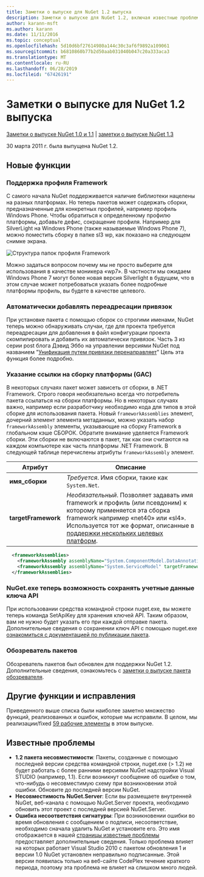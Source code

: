 ```yaml
---
title: Заметки о выпуске для NuGet 1.2 выпуска
description: Заметки о выпуске для NuGet 1.2, включая известные проблемы, исправления ошибок, добавленные функции и запросы на изменение структуры.
author: karann-msft
ms.author: karann
ms.date: 11/11/2016
ms.topic: conceptual
ms.openlocfilehash: 5d10d6bf27614980a144c30c3af6f9892a109061
ms.sourcegitcommit: b6810860b77b2d50aab031040b047c20a333aca3
ms.translationtype: MT
ms.contentlocale: ru-RU
ms.lasthandoff: 06/28/2019
ms.locfileid: "67426191"
---
```

# <a name="nuget-12-release-notes"></a>Заметки о выпуске для NuGet 1.2 выпуска

[Заметки о выпуске NuGet 1.0 и 1.1](../release-notes/nuget-1.1.md) | [заметки о выпуске NuGet 1.3](../release-notes/nuget-1.3.md)

30 марта 2011 г. была выпущена NuGet 1.2.

## <a name="new-features"></a>Новые функции

### <a name="framework-profile-support"></a>Поддержка профиля Framework

С самого начала NuGet поддерживается наличие библиотеки нацелены на разных платформах. Но теперь пакетов может содержать сборки, предназначенные для конкретных профилей, например профиль Windows Phone. Чтобы обратиться к определенному профилю платформы, добавьте дефис, сокращение профиля. Например для SilverLight на Windows Phone (также называемые Windows Phone 7), можно поместить сборку в папке sl3 wp, как показано на следующем снимке экрана.

![Структура папок профиля Framework](./media/framework-profile-support.png)

Можно задаться вопросом почему мы не просто выберите для использования в качестве моникера «wp7». В частности мы ожидаем Windows Phone 7 могут более новая версия Silverlight в будущем, что в этом случае может потребоваться указать более подробные платформы профиль, вы будете в качестве целевого.

### <a name="automatically-add-binding-redirects"></a>Автоматически добавлять переадресации привязок

При установке пакета с помощью сборок со строгими именами, NuGet теперь можно обнаруживать случаи, где для проекта требуется переадресации для добавления в файл конфигурации проекта скомпилировать и добавить их автоматически привязок. Часть 3 из серии post блога Дэвид Эббо на управлении версиями NuGet под названием "[Унификация путем привязки перенаправляет](http://blog.davidebbo.com/2011/01/nuget-versioning-part-3-unification-via.html)" Цель эта функция более подробно.

<a name="framework-assembly-refs"></a>

### <a name="specifying-framework-assembly-references-gac"></a>Указание ссылки на сборку платформы (GAC)

В некоторых случаях пакет может зависеть от сборки, в .NET Framework. Строго говоря необязательно всегда что потребитель пакета ссылаться на сборки платформы. Но в некоторых случаях важно, например если разработчику необходимо кода для типов в этой сборке для использования пакета. Новый `frameworkAssemblies` элемент, дочерний элемент элемента метаданных, можно указать набор `frameworkAssembly` элементы, указывающие на сборку Framework в глобальном кэше СБОРОК. Обратите внимание уделяется Framework сборки.
Эти сборки не включаются в пакет, так как они считаются на каждом компьютере как часть платформы .NET Framework. В следующей таблице перечислены атрибуты `frameworkAssembly` элемент.


|Атрибут |Описание|
|----------------|-----------|
|**имя_сборки**|*Требуется*. Имя сборки, такие как `System.Net`.|
|**targetFramework**|*Необязательный*. Позволяет задавать имя framework и профиль (или псевдоним) к которому применяется эта сборка framework например «net40» или «sl4». Используется тот же формат, описанные в [поддержки нескольких целевых платформ](../create-packages/supporting-multiple-target-frameworks.md).|

```xml
  <frameworkAssemblies>
    <frameworkAssembly assemblyName="System.ComponentModel.DataAnnotations" targetFramework="net40" />
    <frameworkAssembly assemblyName="System.ServiceModel" targetFramework="net40" />
  </frameworkAssemblies>
```

### <a name="nugetexe-now-is-able-to-store-api-key-credentials"></a>NuGet.exe теперь возможность сохранять учетные данные ключа API

При использовании средства командной строки nuget.exe, вы можете теперь команда SetApiKey для хранения ключей API. Таким образом, вам не нужно будет указать его при каждой отправке пакета. Дополнительные сведения о сохранении ключ API с помощью nuget.exe [ознакомиться с документацией по публикации пакета](../nuget-org/publish-a-package.md).

### <a name="package-explorer"></a>Обозреватель пакетов
Обозреватель пакетов был обновлен для поддержки NuGet 1.2. Дополнительные сведения, ознакомьтесь с [заметки о выпуске пакета обозревателя](http://nuget.codeplex.com/wikipage?title=New%20features%20in%20NuGet%20Package%20Explorer%201.0).

## <a name="other-featuresfixes"></a>Другие функции и исправления

Приведенного выше списка были наиболее заметно множество функций, реализованных и ошибок, которые мы исправили. В целом, мы реализации/fixed [59 рабочие элементы](http://nuget.codeplex.com/workitem/list/advanced?keyword=&status=All&type=All&priority=All&release=NuGet%201.2&assignedTo=All&component=All&sortField=Votes&sortDirection=Descending&page=0) в этом выпуске.

## <a name="known-issues"></a>Известные проблемы

* **1.2 пакета несовместимости**: Пакеты, созданные с помощью последней версии средства командной строки, nuget.exe (> 1.2) не будет работать с более ранними версиями NuGet надстройки Visual STUDIO (например, 1.1). Если возникнут сообщение об ошибке о том, что-нибудь о несовместимую схему при возникновении этой ошибки. Обновите до последней версии NuGet.
* **Несовместимость NuGet.Server**: Если вы размещаете внутренней NuGet, веб-канала с помощью NuGet.Server проекта, необходимо обновить этот проект с последней версией NuGet.Server.
* **Ошибка несоответствия сигнатуры**: При возникновении ошибки во время обновления с сообщением о подписи, несоответствие, необходимо сначала удалить NuGet и установите его. Это имя отображается в нашей [страницы известные проблемы](../release-notes/known-issues.md) предоставляет дополнительные сведения. Только проблема влияет на которых работает Visual Studio 2010 с пакетом обновления 1 и версии 1.0 NuGet установлен неправильно подписанные. Этой версии появилась только на веб-сайте CodePlex течение краткого периода, поэтому эта проблема не влияет на слишком много людей.